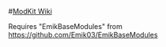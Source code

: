 #[ModKit Wiki](../../wiki)

Requires "EmikBaseModules" from https://github.com/Emik03/EmikBaseModules
